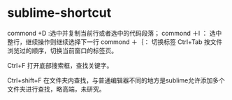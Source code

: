 # sublime-shortcut

commond +D :选中并复制当前行或者选中的代码段落；
commond ＋l ： 选中整行，继续操作则继续选择下一行
commond ＋｛：  切换标签
Ctrl+Tab 按文件浏览过的顺序，切换当前窗口的标签页。

Ctrl+F 打开底部搜索框，查找关键字。

Ctrl+shift+F 在文件夹内查找，与普通编辑器不同的地方是sublime允许添加多个文件夹进行查找，略高端，未研究。
